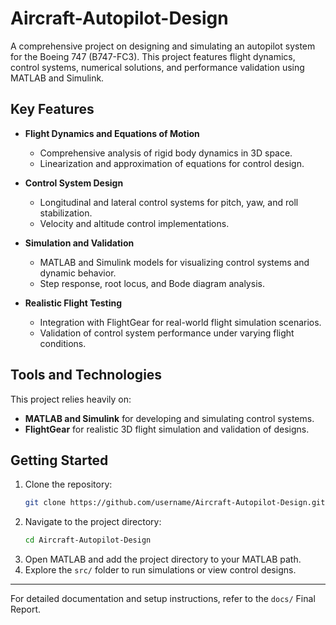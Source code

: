 # Aircraft-Autopilot-Design

A comprehensive project on designing and simulating an autopilot system for the Boeing 747 (B747-FC3). This project features flight dynamics, control systems, numerical solutions, and performance validation using MATLAB and Simulink.

## Key Features

- **Flight Dynamics and Equations of Motion**
  - Comprehensive analysis of rigid body dynamics in 3D space.
  - Linearization and approximation of equations for control design.

- **Control System Design**
  - Longitudinal and lateral control systems for pitch, yaw, and roll stabilization.
  - Velocity and altitude control implementations.

- **Simulation and Validation**
  - MATLAB and Simulink models for visualizing control systems and dynamic behavior.
  - Step response, root locus, and Bode diagram analysis.

- **Realistic Flight Testing**
  - Integration with FlightGear for real-world flight simulation scenarios.
  - Validation of control system performance under varying flight conditions.

## Tools and Technologies

This project relies heavily on:

- **MATLAB and Simulink** for developing and simulating control systems.
- **FlightGear** for realistic 3D flight simulation and validation of designs.

## Getting Started

1. Clone the repository:
   ```bash
   git clone https://github.com/username/Aircraft-Autopilot-Design.git
   ```
2. Navigate to the project directory:
   ```bash
   cd Aircraft-Autopilot-Design
   ```
3. Open MATLAB and add the project directory to your MATLAB path.
4. Explore the `src/` folder to run simulations or view control designs.
---

For detailed documentation and setup instructions, refer to the `docs/` Final Report.
